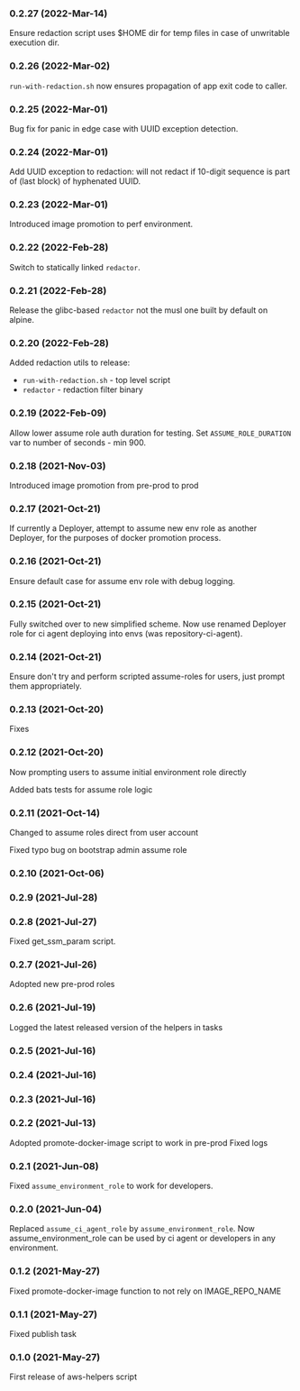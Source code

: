 ### 0.2.27 (2022-Mar-14)

Ensure redaction script uses $HOME dir for temp files in case of unwritable execution dir.

### 0.2.26 (2022-Mar-02)

`run-with-redaction.sh` now ensures propagation of app exit code to caller.

### 0.2.25 (2022-Mar-01)

Bug fix for panic in edge case with UUID exception detection.

### 0.2.24 (2022-Mar-01)

Add UUID exception to redaction: will not redact if 10-digit sequence is part of (last block) of hyphenated UUID.

### 0.2.23 (2022-Mar-01)

Introduced image promotion to perf environment.

### 0.2.22 (2022-Feb-28)

Switch to statically linked `redactor`.

### 0.2.21 (2022-Feb-28)

Release the glibc-based `redactor` not the musl one built by default on alpine.

### 0.2.20 (2022-Feb-28)

Added redaction utils to release:
* `run-with-redaction.sh` - top level script
* `redactor` - redaction filter binary

### 0.2.19 (2022-Feb-09)

Allow lower assume role auth duration for testing. Set `ASSUME_ROLE_DURATION` var to number of seconds - min 900.

### 0.2.18 (2021-Nov-03)

Introduced image promotion from pre-prod to prod

### 0.2.17 (2021-Oct-21)

If currently a Deployer, attempt to assume new env role as another Deployer, for the
purposes of docker promotion process.

### 0.2.16 (2021-Oct-21)

Ensure default case for assume env role with debug logging.

### 0.2.15 (2021-Oct-21)

Fully switched over to new simplified scheme.
Now use renamed Deployer role for ci agent deploying into envs (was repository-ci-agent).

### 0.2.14 (2021-Oct-21)

Ensure don't try and perform scripted assume-roles for users, just
prompt them appropriately.

### 0.2.13 (2021-Oct-20)

Fixes

### 0.2.12 (2021-Oct-20)

Now prompting users to assume initial environment role directly

Added bats tests for assume role logic

### 0.2.11 (2021-Oct-14)

Changed to assume roles direct from user account

Fixed typo bug on bootstrap admin assume role 

### 0.2.10 (2021-Oct-06)

### 0.2.9 (2021-Jul-28)

### 0.2.8 (2021-Jul-27)

Fixed get_ssm_param script.

### 0.2.7 (2021-Jul-26)

Adopted new pre-prod roles

### 0.2.6 (2021-Jul-19)

Logged the latest released version of the helpers in tasks

### 0.2.5 (2021-Jul-16)
### 0.2.4 (2021-Jul-16)
### 0.2.3 (2021-Jul-16)

### 0.2.2 (2021-Jul-13)

Adopted promote-docker-image script to work in pre-prod
Fixed logs

### 0.2.1 (2021-Jun-08)

Fixed `assume_environment_role` to work for developers.

### 0.2.0 (2021-Jun-04)

Replaced `assume_ci_agent_role` by `assume_environment_role`.
Now assume_environment_role can be used by ci agent or developers in any environment.

### 0.1.2 (2021-May-27)
Fixed promote-docker-image function to not rely on IMAGE_REPO_NAME

### 0.1.1 (2021-May-27)

Fixed publish task

### 0.1.0 (2021-May-27)

First release of aws-helpers script
